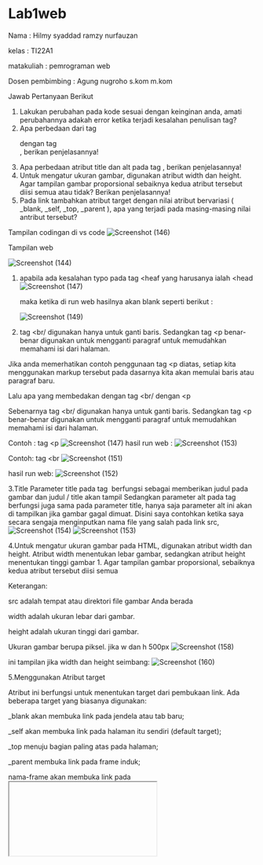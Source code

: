 # Lab1web
Nama : Hilmy syaddad ramzy nurfauzan

kelas : TI22A1

matakuliah : pemrograman web

Dosen pembimbing : Agung nugroho s.kom m.kom

Jawab Pertanyaan Berikut
1. Lakukan perubahan pada kode sesuai dengan keinginan anda, amati perubahannya adakah
error ketika terjadi kesalahan penulisan tag?
2. Apa perbedaan dari tag <p> dengan tag <br>, berikan penjelasannya!
3. Apa perbedaan atribut title dan alt pada tag <img>, berikan penjelasannya!
4. Untuk mengatur ukuran gambar, digunakan atribut width dan height. Agar tampilan gambar
proporsional sebaiknya kedua atribut tersebut diisi semua atau tidak? Berikan penjelasannya!
5. Pada link tambahkan atribut target dengan nilai atribut bervariasi ( _blank, _self, _top,
_parent ), apa yang terjadi pada masing-masing nilai antribut tersebut?

Tampilan codingan di vs code 
![Screenshot (146)](https://github.com/Hilmyramzy/Lab1web/assets/115677769/398c09e7-a0dd-401d-94df-51f2673831e0)



Tampilan web





![Screenshot (144)](https://github.com/Hilmyramzy/Lab1web/assets/115677769/ee76cef9-93d5-44f1-861e-9628bc876823)



1. apabila ada kesalahan typo pada tag <heaf yang harusanya ialah <head ![Screenshot (147)](https://github.com/Hilmyramzy/Lab1web/assets/115677769/a0a330b0-9ede-429b-a453-c20c8f676437)

   maka ketika di run web hasilnya akan blank seperti berikut :

   ![Screenshot (149)](https://github.com/Hilmyramzy/Lab1web/assets/115677769/1d93e05f-47fb-49a8-bc49-915fd9d591c1)


2.   tag <br/ digunakan hanya untuk ganti baris. Sedangkan tag <p  benar-benar digunakan untuk mengganti paragraf untuk memudahkan memahami isi dari halaman.
   
Jika anda memerhatikan contoh penggunaan tag <p diatas, setiap kita menggunakan markup tersebut pada dasarnya kita akan memulai baris atau paragraf baru.

Lalu apa yang membedakan dengan tag <br/ dengan <p

Sebenarnya tag <br/ digunakan hanya untuk ganti baris. Sedangkan tag <p benar-benar digunakan untuk mengganti paragraf untuk memudahkan memahami isi dari halaman.

Contoh : tag <p 
![Screenshot (147)](https://github.com/Hilmyramzy/Lab1web/assets/115677769/08c86873-5956-4176-9281-c26da7c5ec5a)
hasil run web : 
![Screenshot (153)](https://github.com/Hilmyramzy/Lab1web/assets/115677769/2a7d02fa-6fba-4037-94ad-bf3fdc09a58b)


Contoh: tag <br
![Screenshot (151)](https://github.com/Hilmyramzy/Lab1web/assets/115677769/2d5494d6-9dec-4fa9-b2a1-0504ad5d0439)

hasil run web:
![Screenshot (152)](https://github.com/Hilmyramzy/Lab1web/assets/115677769/fc4b6fb8-4021-43e2-8ec0-8940875c2cba)

3.Title
Parameter title pada tag <img> berfungsi sebagai memberikan judul pada gambar dan judul / title akan tampil 
Sedangkan parameter alt pada tag <img> berfungsi juga sama pada parameter title, hanya saja parameter alt ini akan di tampilkan jika gambar gagal dimuat. Disini saya contohkan ketika saya secara sengaja menginputkan nama file yang salah pada link src, ![Screenshot (154)](https://github.com/Hilmyramzy/Lab1web/assets/115677769/4eddac87-627f-44e6-ba45-1989c3cb44b2)
![Screenshot (153)](https://github.com/Hilmyramzy/Lab1web/assets/115677769/d3707da9-77f4-42a5-90fc-96dcfd9aa484)

4.Untuk mengatur ukuran gambar pada HTML, digunakan atribut width dan height. Atribut width menentukan lebar gambar, sedangkan atribut height menentukan tinggi gambar 1. Agar tampilan gambar proporsional, sebaiknya kedua atribut tersebut diisi semua

Keterangan:

src adalah tempat atau direktori file gambar Anda berada

width adalah ukuran lebar dari gambar.

height adalah ukuran tinggi dari gambar.

Ukuran gambar berupa piksel.
jika w dan h 500px
![Screenshot (158)](https://github.com/Hilmyramzy/Lab1web/assets/115677769/76af6e99-477e-4a52-9426-afa9b25ec789)

ini tampilan jika width dan height seimbang:
![Screenshot (160)](https://github.com/Hilmyramzy/Lab1web/assets/115677769/0b1656ae-bad7-49ac-a9cc-234600609093)


5.Menggunakan Atribut target

Atribut ini berfungsi untuk menentukan target dari pembukaan link. Ada beberapa target yang biasanya digunakan:


_blank akan membuka link pada jendela atau tab baru;

_self akan membuka link pada halaman itu sendiri (default target);

_top menuju bagian paling atas pada halaman;

_parent membuka link pada frame induk;

nama-frame akan membuka link pada <iframe> dengan nama tertentu;



![Screenshot (163)](https://github.com/Hilmyramzy/Lab1web/assets/115677769/d6143397-54f1-41a6-931f-67196e23d756)


![Screenshot (161)](https://github.com/Hilmyramzy/Lab1web/assets/115677769/e6fb7250-185b-4039-9547-2bf86e1bb28a)

![Screenshot (162)](https://github.com/Hilmyramzy/Lab1web/assets/115677769/9443e599-aee4-4bcc-b27c-14120b0fa486)



























